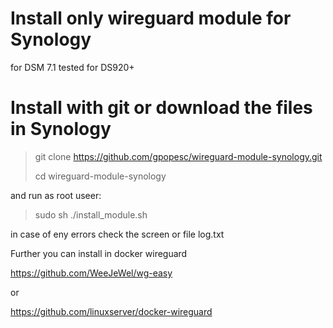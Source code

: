 # Install only wireguard module for Synology
for DSM 7.1 tested for DS920+

# Install with git  or download the files in Synology
>git clone https://github.com/gpopesc/wireguard-module-synology.git
>
>cd wireguard-module-synology

 and run as root useer:
>sudo sh ./install_module.sh

in case of eny errors check the screen or file log.txt

Further you can install in docker wireguard

https://github.com/WeeJeWel/wg-easy 

or

https://github.com/linuxserver/docker-wireguard 
